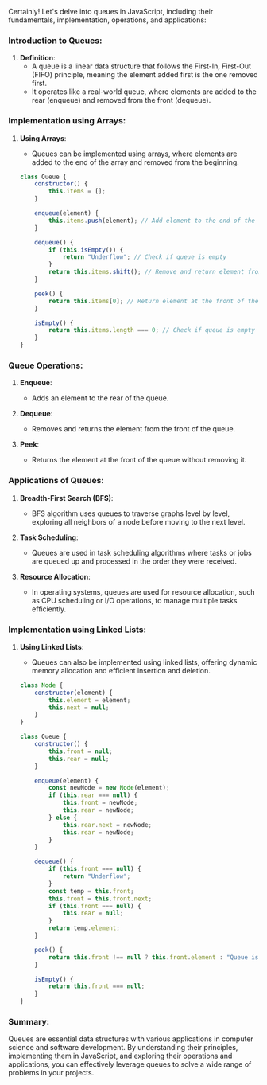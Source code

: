 Certainly! Let's delve into queues in JavaScript, including their fundamentals, implementation, operations, and applications:

### Introduction to Queues:

1. **Definition**:
   - A queue is a linear data structure that follows the First-In, First-Out (FIFO) principle, meaning the element added first is the one removed first.
   - It operates like a real-world queue, where elements are added to the rear (enqueue) and removed from the front (dequeue).

### Implementation using Arrays:

1. **Using Arrays**:
   - Queues can be implemented using arrays, where elements are added to the end of the array and removed from the beginning.

   ```javascript
   class Queue {
       constructor() {
           this.items = [];
       }

       enqueue(element) {
           this.items.push(element); // Add element to the end of the queue
       }

       dequeue() {
           if (this.isEmpty()) {
               return "Underflow"; // Check if queue is empty
           }
           return this.items.shift(); // Remove and return element from the front of the queue
       }

       peek() {
           return this.items[0]; // Return element at the front of the queue
       }

       isEmpty() {
           return this.items.length === 0; // Check if queue is empty
       }
   }
   ```

### Queue Operations:

1. **Enqueue**:
   - Adds an element to the rear of the queue.

2. **Dequeue**:
   - Removes and returns the element from the front of the queue.

3. **Peek**:
   - Returns the element at the front of the queue without removing it.

### Applications of Queues:

1. **Breadth-First Search (BFS)**:
   - BFS algorithm uses queues to traverse graphs level by level, exploring all neighbors of a node before moving to the next level.

2. **Task Scheduling**:
   - Queues are used in task scheduling algorithms where tasks or jobs are queued up and processed in the order they were received.

3. **Resource Allocation**:
   - In operating systems, queues are used for resource allocation, such as CPU scheduling or I/O operations, to manage multiple tasks efficiently.

### Implementation using Linked Lists:

1. **Using Linked Lists**:
   - Queues can also be implemented using linked lists, offering dynamic memory allocation and efficient insertion and deletion.

   ```javascript
   class Node {
       constructor(element) {
           this.element = element;
           this.next = null;
       }
   }

   class Queue {
       constructor() {
           this.front = null;
           this.rear = null;
       }

       enqueue(element) {
           const newNode = new Node(element);
           if (this.rear === null) {
               this.front = newNode;
               this.rear = newNode;
           } else {
               this.rear.next = newNode;
               this.rear = newNode;
           }
       }

       dequeue() {
           if (this.front === null) {
               return "Underflow";
           }
           const temp = this.front;
           this.front = this.front.next;
           if (this.front === null) {
               this.rear = null;
           }
           return temp.element;
       }

       peek() {
           return this.front !== null ? this.front.element : "Queue is empty";
       }

       isEmpty() {
           return this.front === null;
       }
   }
   ```

### Summary:

Queues are essential data structures with various applications in computer science and software development. By understanding their principles, implementing them in JavaScript, and exploring their operations and applications, you can effectively leverage queues to solve a wide range of problems in your projects.
